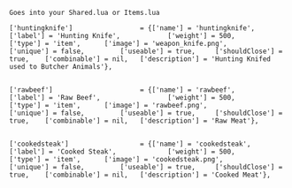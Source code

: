 	Goes into your Shared.lua or Items.lua
    
    ['huntingknife'] 			 	 = {['name'] = 'huntingknife', 					['label'] = 'Hunting Knife', 			['weight'] = 500, 		['type'] = 'item', 		['image'] = 'weapon_knife.png', 		['unique'] = false, 		['useable'] = true, 	['shouldClose'] = true,	   ['combinable'] = nil,   ['description'] = 'Hunting Knifed used to Butcher Animals'},
	
    
    ['rawbeef'] 			 	 	 = {['name'] = 'rawbeef', 						['label'] = 'Raw Beef', 				['weight'] = 500, 		['type'] = 'item', 		['image'] = 'rawbeef.png', 				['unique'] = false, 		['useable'] = true, 	['shouldClose'] = true,	   ['combinable'] = nil,   ['description'] = 'Raw Meat'},
	
    
    ['cookedsteak'] 			 	 = {['name'] = 'cookedsteak', 					['label'] = 'Cooked Steak', 			['weight'] = 500, 		['type'] = 'item', 		['image'] = 'cookedsteak.png', 			['unique'] = false, 		['useable'] = true, 	['shouldClose'] = true,	   ['combinable'] = nil,   ['description'] = 'Cooked Meat'},

		